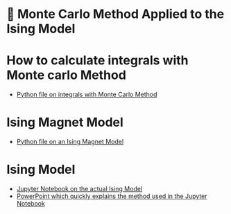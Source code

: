 # 🔬 Monte Carlo Method Applied to the Ising Model
# How to calculate integrals with Monte carlo Method
- [Python file on integrals with Monte Carlo Method]()
# Ising Magnet Model
- [Python file on an Ising Magnet Model]()
# Ising Model
- [Jupyter Notebook on the actual Ising Model]()
- [PowerPoint which quickly explains the method used in the Jupyter Notebook]()
